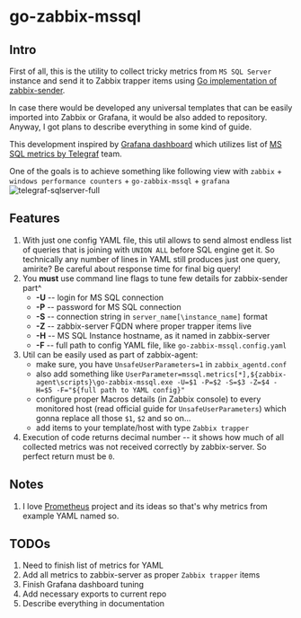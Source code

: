 # go-zabbix-mssql

## Intro

First of all, this is the utility to collect tricky metrics from `MS SQL Server` instance and send it to Zabbix trapper items using [Go implementation of zabbix-sender](https://github.com/AlekSi/zabbix-sender).

In case there would be developed any universal templates that can be easily imported into Zabbix or Grafana, it would be also added to repository. Anyway, I got plans to describe everything in some kind of guide.

This development inspired by [Grafana dashboard](https://grafana.net/dashboards/409) which utilizes list of [MS SQL metrics by Telegraf](https://github.com/influxdata/telegraf/tree/master/plugins/inputs/sqlserver) team.

One of the goals is to achieve something like following view with `zabbix` + `windows performance counters` + `go-zabbix-mssql` + `grafana`
![telegraf-sqlserver-full](https://cloud.githubusercontent.com/assets/16494280/12591426/fa2b17b4-c467-11e5-9c00-929f4c4aea57.png)

## Features

1. With just one config YAML file, this util allows to send almost endless list of queries that is joining with `UNION ALL` before SQL engine get it. So technically any number of lines in YAML still produces just one query, amirite? Be careful about response time for final big query!
1. You **must** use command line flags to tune few details for zabbix-sender part^
    * **-U** -- login for MS SQL connection
    * **-P** -- password for MS SQL connection
    * **-S** -- connection string in `server_name[\instance_name]` format
    * **-Z** -- zabbix-server FQDN where proper trapper items live
    * **-H** -- MS SQL Instance hostname, as it named in zabbix-server
    * **-F** -- full path to config YAML file, like `go-zabbix-mssql.config.yaml`
1. Util can be easily used as part of zabbix-agent:
    * make sure, you have `UnsafeUserParameters=1` in `zabbix_agentd.conf`
    * also add something like `UserParameter=mssql.metrics[*],${zabbix-agent\scripts}\go-zabbix-mssql.exe -U=$1 -P=$2 -S=$3 -Z=$4 -H=$5 -F="${full path to YAML config}"`
    * configure proper Macros details (in Zabbix console) to every monitored host (read official guide for `UnsafeUserParameters`) which gonna replace all those `$1`, `$2` and so on...
    * add items to your template/host with type `Zabbix trapper`
1. Execution of code returns decimal number -- it shows how much of all collected metrics was not received correctly by zabbix-server. So perfect return must be `0`.

## Notes

1. I love [Prometheus](https://github.com/prometheus/prometheus) project and its ideas so that's why metrics from example YAML named so.

## TODOs
1. Need to finish list of metrics for YAML
1. Add all metrics to zabbix-server as proper `Zabbix trapper` items
1. Finish Grafana dashboard tuning
1. Add necessary exports to current repo
1. Describe everything in documentation